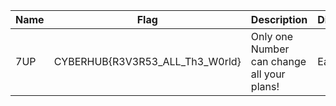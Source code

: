 Name|Flag|Description|Difficulty|Points
---|---|---|---|---
7UP|CYBERHUB{R3V3R53_ALL_Th3_W0rld}|Only one Number can change all your plans!|Easy|50
